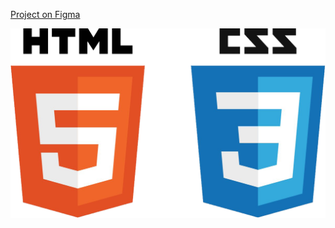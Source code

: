 [Project on Figma](<https://www.figma.com/file/oTYBECAN79dXy19hzWObO4/Web-Studio-(Version-2.1)?node-id=1%3A3330>)

<img src="./html-css.png" alt="html-css">

